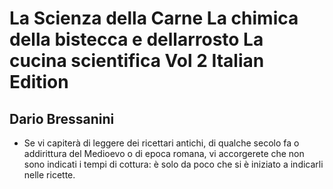 # La Scienza della Carne La chimica della bistecca e dellarrosto La cucina scientifica Vol 2 Italian Edition
## Dario Bressanini
- Se vi capiterà di leggere dei ricettari antichi, di qualche secolo fa o addirittura del Medioevo o di epoca romana, vi accorgerete che non sono indicati i tempi di cottura: è solo da poco che si è iniziato a indicarli nelle ricette.

